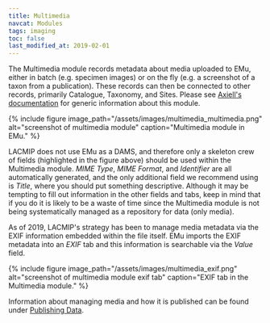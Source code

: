 ```yaml
---
title: Multimedia
navcat: Modules
tags: imaging
toc: false
last_modified_at: 2019-02-01
---
```

The Multimedia module records metadata about media uploaded to EMu, either in batch (e.g. specimen images) or on the fly (e.g. a screenshot of a taxon from a publication). These records can then be connected to other records, primarily Catalogue, Taxonomy, and Sites. Please see [Axiell's documentation](http://help.emu.axiell.com/latest/en/Topics/Common/Multimedia%20module.htm) for generic information about this module.

{% include figure image_path="/assets/images/multimedia_multimedia.png" alt="screenshot of multimedia module" caption="Multimedia module in EMu." %}

LACMIP does not use EMu as a DAMS, and therefore only a skeleton crew of fields (highlighted in the figure above) should be used within the Multimedia module. *MIME Type*, *MIME Format*, and *Identifier* are all automatically generated, and the only additional field we recommend using is *Title*, where you should put something descriptive. Although it may be tempting to fill out information in the other fields and tabs, keep in mind that if you do it is likely to be a waste of time since the Multimedia module is not being systematically managed as a repository for data (only media).

As of 2019, LACMIP's strategy has been to manage media metadata via the EXIF information embedded within the file itself. EMu imports the EXIF metadata into an *EXIF* tab and this information is searchable via the *Value* field.

{% include figure image_path="/assets/images/multimedia_exif.png" alt="screenshot of multimedia module exif tab" caption="EXIF tab in the Multimedia module." %}

Information about managing media and how it is published can be found under [Publishing Data](https://lacmip.github.io/emu/documentation/ipt/).
